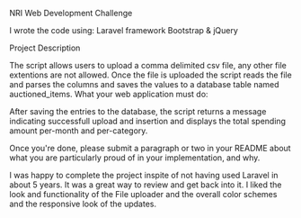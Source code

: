 NRI Web Development Challenge


I wrote the code using: Laravel framework Bootstrap & jQuery

Project Description

The script allows users to upload a comma delimited csv file, any other file extentions are not allowed. Once the file is uploaded the script reads the file and parses the columns and saves the values to a database table named auctioned_items.
What your web application must do:

After saving the entries to the database, the script returns a message indicating successfull upload and insertion and displays the total spending amount per-month and per-category. 

Once you're done, please submit a paragraph or two in your README about what you are particularly proud of in your implementation, and why.

I was happy to complete the project inspite of not having used Laravel in about 5 years. It was a great way to review and get back into it.
I liked the look and functionality of the File uploader and the overall color schemes and the responsive look of the updates.

